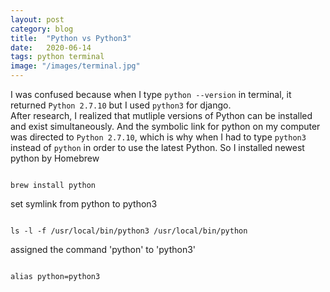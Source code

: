 ```yaml
---
layout: post
category: blog
title:  "Python vs Python3"
date:   2020-06-14
tags: python terminal
image: "/images/terminal.jpg"
---
```


<!-- # Python vs Python3 -->
I was confused because when I type <code>python --version</code> in terminal, 
it returned <code>Python 2.7.10</code> but I used <code>python3</code> for django. 
<br>
After research, I realized that mutliple versions of Python can be installed and exist simultaneously.
And the symbolic link for python on my computer was directed to <code>Python 2.7.10</code>, which is why when I had to type <code>python3</code> instead of <code>python</code> in order to use the latest Python. 
So I installed newest python by Homebrew
<pre><code>
brew install python
</code></pre> 
set symlink from python to python3
<pre><code>
ls -l -f /usr/local/bin/python3 /usr/local/bin/python
</code></pre> 
assigned the command 'python' to 'python3'
<pre><code>
alias python=python3
</code></pre> 